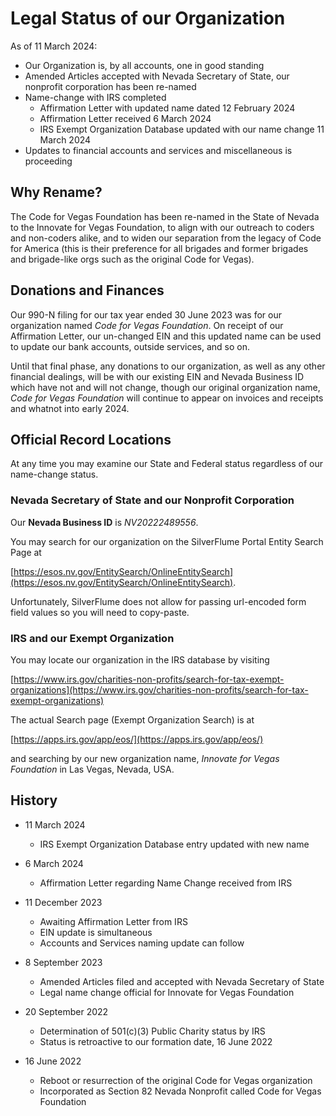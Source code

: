 <!--
 Copyright (C) 2023 Innovate for Vegas Foundation
 
 This file is part of github.
 
 github is free software: you can redistribute it and/or modify
 it under the terms of the GNU General Public License as published by
 the Free Software Foundation, either version 3 of the License, or
 (at your option) any later version.
 
 github is distributed in the hope that it will be useful,
 but WITHOUT ANY WARRANTY; without even the implied warranty of
 MERCHANTABILITY or FITNESS FOR A PARTICULAR PURPOSE.  See the
 GNU General Public License for more details.
 
 You should have received a copy of the GNU General Public License
 along with github.  If not, see <http://www.gnu.org/licenses/>.
-->

# Legal Status of our Organization

As of 11 March 2024:

- Our Organization is, by all accounts, one in good standing
- Amended Articles accepted with Nevada Secretary of State, our nonprofit corporation has been re-named
- Name-change with IRS completed
  - Affirmation Letter with updated name dated 12 February 2024
  - Affirmation Letter received 6 March 2024
  - IRS Exempt Organization Database updated with our name change 11 March 2024
- Updates to financial accounts and services and miscellaneous is proceeding

## Why Rename?

The Code for Vegas Foundation has been re-named in the State of Nevada to the Innovate for Vegas Foundation, to align with our outreach to coders and non-coders alike, and to widen our separation from the legacy of Code for America (this is their preference for all brigades and former brigades and brigade-like orgs such as the original Code for Vegas).

## Donations and Finances

Our 990-N filing for our tax year ended 30 June 2023 was for our organization named *Code for Vegas Foundation*. On receipt of our Affirmation Letter, our un-changed EIN and this updated name can be used to update our bank accounts, outside services, and so on.

Until that final phase, any donations to our organization, as well as any other financial dealings, will be with our existing EIN and Nevada Business ID which have not and will not change, though our original organization name, *Code for Vegas Foundation* will continue to appear on invoices and receipts and whatnot into early 2024.

## Official Record Locations

At any time you may examine our State and Federal status regardless of our name-change status.

### Nevada Secretary of State and our Nonprofit Corporation

Our **Nevada Business ID** is *NV20222489556*.

You may search for our organization on the SilverFlume Portal Entity Search Page at

[https://esos.nv.gov/EntitySearch/OnlineEntitySearch](https://esos.nv.gov/EntitySearch/OnlineEntitySearch).

Unfortunately, SilverFlume does not allow for passing url-encoded form field values so you will need to copy-paste.

### IRS and our Exempt Organization

You may locate our organization in the IRS database by visiting

[https://www.irs.gov/charities-non-profits/search-for-tax-exempt-organizations](https://www.irs.gov/charities-non-profits/search-for-tax-exempt-organizations)

The actual Search page (Exempt Organization Search) is at

[https://apps.irs.gov/app/eos/](https://apps.irs.gov/app/eos/)

and searching by our new organization name, *Innovate for Vegas Foundation* in Las Vegas, Nevada, USA.

## History

- 11 March 2024
  - IRS Exempt Organization Database entry updated with new name

- 6 March 2024
  - Affirmation Letter regarding Name Change received from IRS

- 11 December 2023
  - Awaiting Affirmation Letter from IRS
  - EIN update is simultaneous
  - Accounts and Services naming update can follow

- 8 September 2023
  - Amended Articles filed and accepted with Nevada Secretary of State
  - Legal name change official for Innovate for Vegas Foundation

- 20 September 2022
  - Determination of 501(c)(3) Public Charity status by IRS
  - Status is retroactive to our formation date, 16 June 2022

- 16 June 2022
  - Reboot or resurrection of the original Code for Vegas organization
  - Incorporated as Section 82 Nevada Nonprofit called Code for Vegas Foundation
